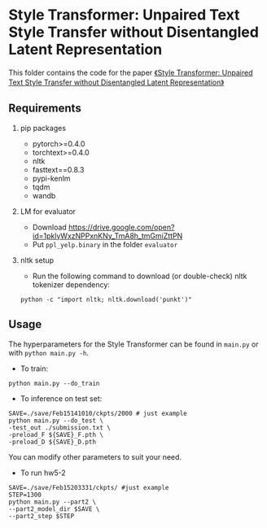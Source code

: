 # Style Transformer: Unpaired Text Style Transfer without Disentangled Latent Representation

This folder contains the code for the paper [《Style Transformer: Unpaired Text Style Transfer without Disentangled Latent Representation》](https://arxiv.org/abs/1905.05621)



## Requirements

1. pip packages
    - pytorch>=0.4.0
    - torchtext>=0.4.0
    - nltk
    - fasttext==0.8.3
    - pypi-kenlm
    - tqdm
    - wandb
    
2. LM for evaluator
    - Download https://drive.google.com/open?id=1pklyWxzNPPxnKNy_TmA8h_tmGmiZttPN
    - Put `ppl_yelp.binary` in the folder `evaluator`

3. nltk setup
    - Run the following command to download (or double-check) nltk tokenizer dependency:
    ```
    python -c "import nltk; nltk.download('punkt')"
    ```

## Usage

The hyperparameters for the Style Transformer can be found in `main.py` or with `python main.py -h`.

- To train:
```shell
python main.py --do_train
```
- To inference on test set:
```shell
SAVE=./save/Feb15141010/ckpts/2000 # just example
python main.py --do_test \
-test_out ./submission.txt \
-preload_F ${SAVE}_F.pth \
-preload_D ${SAVE}_D.pth
```
You can modify other parameters to suit your need.

- To run hw5-2

```shell
SAVE=./save/Feb15203331/ckpts/ #just example
STEP=1300
python main.py --part2 \
--part2_model_dir $SAVE \
--part2_step $STEP
```
